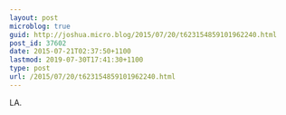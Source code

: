 ```yaml
---
layout: post
microblog: true
guid: http://joshua.micro.blog/2015/07/20/t623154859101962240.html
post_id: 37602
date: 2015-07-21T02:37:50+1100
lastmod: 2019-07-30T17:41:30+1100
type: post
url: /2015/07/20/t623154859101962240.html
---
```

LA.
